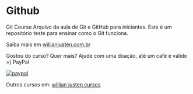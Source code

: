 # Github
Git Course
Arquivo da aula de Git e GitHub para iniciantes.
Este é um repositório teste para ensinar como o Git funciona. 

Saiba mais em [willianjusten.com.br](http://willianjusten.com)

Gostou do curso? Quer mais? Ajude com uma doação, até um café é válido =)
PayPal

[![paypal](https://www.paypalobjects.com/en_US/i/btn/btn_donateCC_LG.gif)](https://www.paypal.com/cgi-bin/webscr?cmd=_s-xclick&hosted_button_id=UTMFZUHX6EUGE)

Outros cursos em: [willian justen cursos](http://willianjusten.teachable.com)

